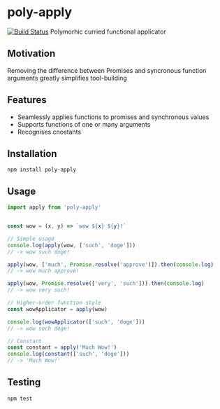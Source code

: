 # poly-apply
[![Build Status](https://travis-ci.org/acvos/poly-apply.svg?branch=master)](https://travis-ci.org/acvos/poly-apply)
Polymorhic curried functional applicator

## Motivation
Removing the difference between Promises and syncronous function arguments greatly simplifies tool-building

## Features
- Seamlessly applies functions to promises and synchronous values
- Supports functions of one or many arguments
- Recognises cnostants

## Installation

```
npm install poly-apply
```

## Usage

```javascript
import apply from 'poly-apply'


const wow = (x, y) => `wow ${x} ${y}!`

// Simple usage
console.log(apply(wow, ['such', 'doge']))
// -> wow such doge!

apply(wow, ['much', Promise.resolve('approve')]).then(console.log)
// -> wow much approve!

apply(wow, Promise.resolve(['very', 'such'])).then(console.log)
// -> wow very such!

// Higher-order function style
const wowApplicator = apply(wow)

console.log(wowApplicator(['such', 'doge']))
// -> wow such doge!

// Constant
const constant = apply('Much Wow!')
console.log(constant(['such', 'doge']))
// -> 'Much Wow!'

```

## Testing

```
npm test
```
